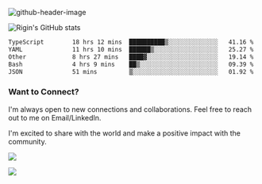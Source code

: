 
![github-header-image](https://github.com/riginoommen/riginoommen/assets/3840244/889cae65-df55-4cda-86cc-bf21bf1f2e96)

![Rigin's GitHub stats](https://github-readme-stats.vercel.app/api?username=riginoommen\&show_icons=true\&show=reviews,discussions_started,discussions_answered,prs_merged,prs_merged_percentage)


<!--START_SECTION:waka-->

```txt
TypeScript        18 hrs 12 mins  ██████████▒░░░░░░░░░░░░░░   41.16 %
YAML              11 hrs 10 mins  ██████▒░░░░░░░░░░░░░░░░░░   25.27 %
Other             8 hrs 27 mins   ████▓░░░░░░░░░░░░░░░░░░░░   19.14 %
Bash              4 hrs 9 mins    ██▒░░░░░░░░░░░░░░░░░░░░░░   09.39 %
JSON              51 mins         ▒░░░░░░░░░░░░░░░░░░░░░░░░   01.92 %
```

<!--END_SECTION:waka-->

### Want to Connect?

I'm always open to new connections and collaborations. Feel free to reach out to me on Email/LinkedIn.

I'm excited to share with the world and make a positive impact with the community.

![](https://komarev.com/ghpvc/?username=riginoommen)

![](https://hit.yhype.me/github/profile?user_id=3840244)

